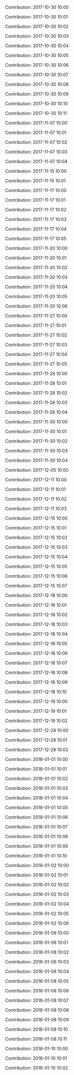 Contribution: 2017-10-30 10:00

Contribution: 2017-10-30 10:01

Contribution: 2017-10-30 10:02

Contribution: 2017-10-30 10:03

Contribution: 2017-10-30 10:04

Contribution: 2017-10-30 10:05

Contribution: 2017-10-30 10:06

Contribution: 2017-10-30 10:07

Contribution: 2017-10-30 10:08

Contribution: 2017-10-30 10:09

Contribution: 2017-10-30 10:10

Contribution: 2017-10-30 10:11

Contribution: 2017-11-07 10:00

Contribution: 2017-11-07 10:01

Contribution: 2017-11-07 10:02

Contribution: 2017-11-07 10:03

Contribution: 2017-11-07 10:04

Contribution: 2017-11-15 10:00

Contribution: 2017-11-15 10:01

Contribution: 2017-11-17 10:00

Contribution: 2017-11-17 10:01

Contribution: 2017-11-17 10:02

Contribution: 2017-11-17 10:03

Contribution: 2017-11-17 10:04

Contribution: 2017-11-17 10:05

Contribution: 2017-11-20 10:00

Contribution: 2017-11-20 10:01

Contribution: 2017-11-20 10:02

Contribution: 2017-11-20 10:03

Contribution: 2017-11-20 10:04

Contribution: 2017-11-20 10:05

Contribution: 2017-11-20 10:06

Contribution: 2017-11-27 10:00

Contribution: 2017-11-27 10:01

Contribution: 2017-11-27 10:02

Contribution: 2017-11-27 10:03

Contribution: 2017-11-27 10:04

Contribution: 2017-11-27 10:05

Contribution: 2017-11-28 10:00

Contribution: 2017-11-28 10:01

Contribution: 2017-11-28 10:02

Contribution: 2017-11-28 10:03

Contribution: 2017-11-28 10:04

Contribution: 2017-11-30 10:00

Contribution: 2017-11-30 10:01

Contribution: 2017-11-30 10:02

Contribution: 2017-11-30 10:03

Contribution: 2017-11-30 10:04

Contribution: 2017-12-05 10:00

Contribution: 2017-12-11 10:00

Contribution: 2017-12-11 10:01

Contribution: 2017-12-11 10:02

Contribution: 2017-12-11 10:03

Contribution: 2017-12-15 10:00

Contribution: 2017-12-15 10:01

Contribution: 2017-12-15 10:02

Contribution: 2017-12-15 10:03

Contribution: 2017-12-15 10:04

Contribution: 2017-12-15 10:05

Contribution: 2017-12-15 10:06

Contribution: 2017-12-15 10:07

Contribution: 2017-12-18 10:00

Contribution: 2017-12-18 10:01

Contribution: 2017-12-18 10:02

Contribution: 2017-12-18 10:03

Contribution: 2017-12-18 10:04

Contribution: 2017-12-18 10:05

Contribution: 2017-12-18 10:06

Contribution: 2017-12-18 10:07

Contribution: 2017-12-18 10:08

Contribution: 2017-12-18 10:09

Contribution: 2017-12-18 10:10

Contribution: 2017-12-19 10:00

Contribution: 2017-12-19 10:01

Contribution: 2017-12-19 10:02

Contribution: 2017-12-28 10:00

Contribution: 2017-12-28 10:01

Contribution: 2017-12-28 10:02

Contribution: 2018-01-01 10:00

Contribution: 2018-01-01 10:01

Contribution: 2018-01-01 10:02

Contribution: 2018-01-01 10:03

Contribution: 2018-01-01 10:04

Contribution: 2018-01-01 10:05

Contribution: 2018-01-01 10:06

Contribution: 2018-01-01 10:07

Contribution: 2018-01-01 10:08

Contribution: 2018-01-01 10:09

Contribution: 2018-01-01 10:10

Contribution: 2018-01-02 10:00

Contribution: 2018-01-02 10:01

Contribution: 2018-01-02 10:02

Contribution: 2018-01-02 10:03

Contribution: 2018-01-02 10:04

Contribution: 2018-01-02 10:05

Contribution: 2018-01-02 10:06

Contribution: 2018-01-08 10:00

Contribution: 2018-01-08 10:01

Contribution: 2018-01-08 10:02

Contribution: 2018-01-08 10:03

Contribution: 2018-01-08 10:04

Contribution: 2018-01-08 10:05

Contribution: 2018-01-08 10:06

Contribution: 2018-01-08 10:07

Contribution: 2018-01-08 10:08

Contribution: 2018-01-08 10:09

Contribution: 2018-01-08 10:10

Contribution: 2018-01-08 10:11

Contribution: 2018-01-10 10:00

Contribution: 2018-01-10 10:01

Contribution: 2018-01-10 10:02


